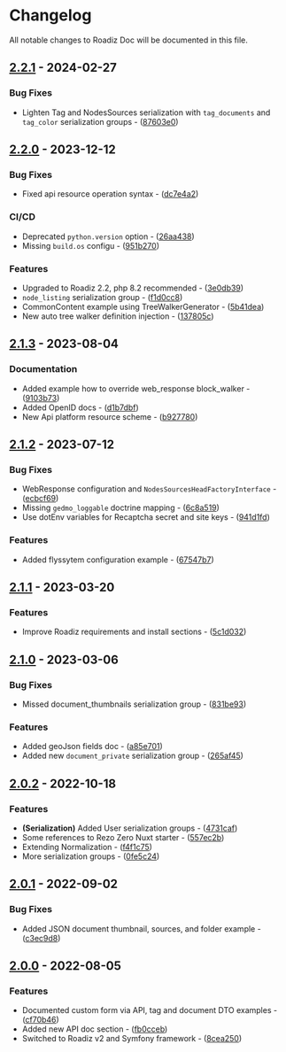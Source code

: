 # Changelog

All notable changes to Roadiz Doc will be documented in this file.

## [2.2.1](https://github.com/roadiz/docs/compare/v2.2.0...2.2.1) - 2024-02-27

### Bug Fixes

- Lighten Tag and NodesSources serialization with `tag_documents` and `tag_color` serialization groups - ([87603e0](https://github.com/roadiz/docs/commit/87603e0c70ce8488d020860d6049e6f42cdd73bf))

## [2.2.0](https://github.com/roadiz/docs/compare/v2.1.3...v2.2.0) - 2023-12-12

### Bug Fixes

- Fixed api resource operation syntax - ([dc7e4a2](https://github.com/roadiz/docs/commit/dc7e4a2228f8f5a7d23a19c970e5f9b8d9fa72ce))

### CI/CD

- Deprecated `python.version` option - ([26aa438](https://github.com/roadiz/docs/commit/26aa438d3c30b2462394be5f3bac07cd0950e5a4))
- Missing `build.os` configu - ([951b270](https://github.com/roadiz/docs/commit/951b270ad4375d9ef3375607ab83bdf706b51a7c))

### Features

- Upgraded to Roadiz 2.2, php 8.2 recommended - ([3e0db39](https://github.com/roadiz/docs/commit/3e0db39fd1275cfd6f81941eea008af7441775f6))
- `node_listing` serialization group - ([f1d0cc8](https://github.com/roadiz/docs/commit/f1d0cc8e76936ce418ed85df94913b7fe6d6c3bd))
- CommonContent example using TreeWalkerGenerator - ([5b41dea](https://github.com/roadiz/docs/commit/5b41dea712541b218992892ef2e73ccf02db8e89))
- New auto tree walker definition injection - ([137805c](https://github.com/roadiz/docs/commit/137805c61e41d498e634767caf5c1037196a03e0))

## [2.1.3](https://github.com/roadiz/docs/compare/v2.1.2...v2.1.3) - 2023-08-04

### Documentation

- Added  example how to override web_response block_walker - ([9103b73](https://github.com/roadiz/docs/commit/9103b735d4eca4cc4a3c4354e0f4efd1658fb7f9))
- Added OpenID docs - ([d1b7dbf](https://github.com/roadiz/docs/commit/d1b7dbf8ef531dbd477f73394f7861ff751dade8))
- New Api platform resource scheme - ([b927780](https://github.com/roadiz/docs/commit/b927780c2049f3260aada41474cc805f1f17edc9))

## [2.1.2](https://github.com/roadiz/docs/compare/v2.1.1...v2.1.2) - 2023-07-12

### Bug Fixes

- WebResponse configuration and `NodesSourcesHeadFactoryInterface` - ([ecbcf69](https://github.com/roadiz/docs/commit/ecbcf699a98de998f1d9bdd34a584adf44abdab9))
- Missing `gedmo_loggable` doctrine mapping - ([6c8a519](https://github.com/roadiz/docs/commit/6c8a519e0deb1c3536ff7c3e31ca8301c506c14c))
- Use dotEnv variables for Recaptcha secret and site keys - ([941d1fd](https://github.com/roadiz/docs/commit/941d1fd100b62356c517e5bab6a9d51fe5d06abb))

### Features

- Added flyssytem configuration example - ([67547b7](https://github.com/roadiz/docs/commit/67547b71790690c92f1824efb5c48c157a7d99ef))

## [2.1.1](https://github.com/roadiz/docs/compare/v2.1.0...v2.1.1) - 2023-03-20

### Features

- Improve Roadiz  requirements and install sections - ([5c1d032](https://github.com/roadiz/docs/commit/5c1d032de5a485e9838b515c17857ea5176f3634))

## [2.1.0](https://github.com/roadiz/docs/compare/v2.0.2...v2.1.0) - 2023-03-06

### Bug Fixes

- Missed document_thumbnails serialization group - ([831be93](https://github.com/roadiz/docs/commit/831be93f885f7868e26865b086e2666e3e075c0e))

### Features

- Added geoJson fields doc - ([a85e701](https://github.com/roadiz/docs/commit/a85e701cc0a3c6c8ee4801ffd41fde545074365d))
- Added new `document_private` serialization group - ([265af45](https://github.com/roadiz/docs/commit/265af45c9f6ff37f728de51cc7ba8a8b9a6b3c14))

## [2.0.2](https://github.com/roadiz/docs/compare/v2.0.1...v2.0.2) - 2022-10-18

### Features

- **(Serialization)** Added User serialization groups - ([4731caf](https://github.com/roadiz/docs/commit/4731caf4c19c1d8aaa9a280ff6f5a9c3abe57b80))
- Some references to Rezo Zero Nuxt starter - ([557ec2b](https://github.com/roadiz/docs/commit/557ec2b72fa2538788c113102e07ba35e266fa38))
- Extending Normalization - ([f4f1c75](https://github.com/roadiz/docs/commit/f4f1c7513f4f248f71d389df7aa92c91e95c198f))
- More serialization groups - ([0fe5c24](https://github.com/roadiz/docs/commit/0fe5c240b042ebb721ecc9de6ba7a70c9070908b))

## [2.0.1](https://github.com/roadiz/docs/compare/v2.0.0...v2.0.1) - 2022-09-02

### Bug Fixes

- Added JSON document thumbnail, sources, and folder example - ([c3ec9d8](https://github.com/roadiz/docs/commit/c3ec9d8fd59199f928197a911b559f390ce5b975))

## [2.0.0](https://github.com/roadiz/docs/compare/v1.7.0...v2.0.0) - 2022-08-05

### Features

- Documented custom form via API, tag and document DTO examples - ([cf70b46](https://github.com/roadiz/docs/commit/cf70b460996334892108fea82df1a59e15147c53))
- Added new API doc section - ([fb0cceb](https://github.com/roadiz/docs/commit/fb0ccebcfdacbc22ca0210ea16c44d39d87d811e))
- Switched to Roadiz v2 and Symfony framework - ([8cea250](https://github.com/roadiz/docs/commit/8cea250060d86ca406c93904f1e6d669646276b1))

<!-- generated by git-cliff -->
